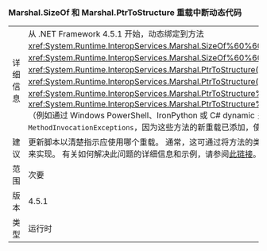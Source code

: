 ### <a name="marshalsizeof-and-marshalptrtostructure-overloads-break-dynamic-code"></a>Marshal.SizeOf 和 Marshal.PtrToStructure 重载中断动态代码

|   |   |
|---|---|
|详细信息|从 .NET Framework 4.5.1 开始，动态绑定到方法 <xref:System.Runtime.InteropServices.Marshal.SizeOf%60%601>、<xref:System.Runtime.InteropServices.Marshal.SizeOf%60%601(%60%600)>、<xref:System.Runtime.InteropServices.Marshal.PtrToStructure(System.IntPtr,System.Object)>、<xref:System.Runtime.InteropServices.Marshal.PtrToStructure(System.IntPtr,System.Type)>、<xref:System.Runtime.InteropServices.Marshal.PtrToStructure%60%601(System.IntPtr)> 或 <xref:System.Runtime.InteropServices.Marshal.PtrToStructure%60%601(System.IntPtr,%60%600)>（例如通过 Windows PowerShell、IronPython 或 C# dynamic 关键字）将引发 <code>MethodInvocationExceptions</code>，因为这些方法的新重载已添加，使得对于脚本引擎而言可能不明确。|
|建议|更新脚本以清楚指示应使用哪个重载。 通常，这可通过将方法的类型参数显式转换为 <xref:System.Type> 来实现。 有关如何解决此问题的详细信息和示例，请参阅[此链接](https://support.microsoft.com/kb/2909958/)。|
|范围|次要|
|版本|4.5.1|
|类型|运行时|

